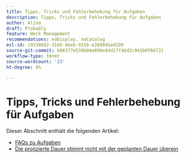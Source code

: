 ```yaml
---
title: Tipps, Tricks und Fehlerbehebung für Aufgaben
description: Tipps, Tricks und Fehlerbehebung für Aufgaben
author: Alina
draft: Probably
feature: Work Management
recommendations: noDisplay, noCatalog
exl-id: c93388d2-3166-4beb-9156-e309041ed109
source-git-commit: b08377e539b04e896e84d17f46d2c941b0f66731
workflow-type: tm+mt
source-wordcount: '33'
ht-degree: 0%

---
```


# Tipps, Tricks und Fehlerbehebung für Aufgaben

Dieser Abschnitt enthält die folgenden Artikel:

* [FAQs zu Aufgaben](../../../manage-work/tasks/tips-tricks-and-troubleshooting/tasks-faqs.md)
* [Die projizierte Dauer stimmt nicht mit der geplanten Dauer überein](../../../manage-work/tasks/tips-tricks-and-troubleshooting/projected-and-planned-durations-dont-match.md)
